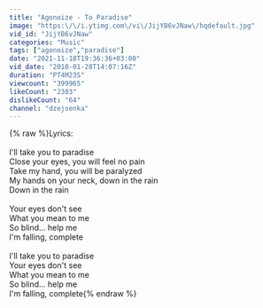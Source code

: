 ```yaml
---
title: "Agonoize - To Paradise"
image: "https:\/\/i.ytimg.com\/vi\/JijYB6vJNaw\/hqdefault.jpg"
vid_id: "JijYB6vJNaw"
categories: "Music"
tags: ["agonoize","paradise"]
date: "2021-11-18T19:36:36+03:00"
vid_date: "2010-01-28T14:07:16Z"
duration: "PT4M23S"
viewcount: "399965"
likeCount: "2303"
dislikeCount: "64"
channel: "dzejsenka"
---
```

{% raw %}Lyrics:<br /><br />I'll take you to paradise<br />Close your eyes, you will feel no pain<br />Take my hand, you will be paralyzed<br />My hands on your neck, down in the rain<br />Down in the rain<br /><br />Your eyes don't see<br />What you mean to me<br />So blind... help me<br />I'm falling, complete<br /><br />I'll take you to paradise<br />Your eyes don't see<br />What you mean to me<br />So blind... help me<br />I'm falling, complete{% endraw %}
